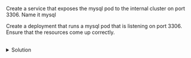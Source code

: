 Create a service that exposes the mysql pod to the internal cluster on port 3306. Name it mysql

Create a deployment that runs a mysql pod that is listening on port 3306. Ensure that the resources come up correctly.


<br>
<details>
<summary>Solution</summary>
Inspect the deployment and service file provided.

```plain
cat /answers/mysql-file.yaml
```{{exec}}

You may choose to write your own deployment and service, if you're preparing for the CKA or CKAD examinations. In that case, make sure the service is named mysql-service.

Do you see the mysql deployment and service? How does the service know to use the deployment pod as it's endpoint?

Deploy the service file provided.
```plain
kubectl create -f /answers/mysql-file.yaml
```{{exec}}

Inspect the resources that were created

```plain
kubectl get svc
kubectl describe svc mysql-service
```{{exec}}

```plain
kubectl get deployments
kubectl get pods -o wide --show-labels
```{{exec}}

Do you see that the pod IP is the same IP as the endpoint of the service? Do you see that the label on the pod matches the selector from the service?

</details>

